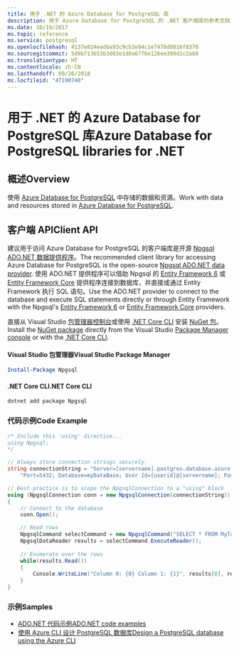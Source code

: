 ```yaml
---
title: 用于 .NET 的 Azure Database for PostgreSQL 库
description: 用于 Azure Database for PostgreSQL 的 .NET 客户端库的参考文档
ms.date: 10/19/2017
ms.topic: reference
ms.service: postgresql
ms.openlocfilehash: 4137e024eadba93c9cb3e94c1e7478d0816f8370
ms.sourcegitcommit: 5d9b713653b3d03e1d0a67f6e126ee399d1c2a60
ms.translationtype: HT
ms.contentlocale: zh-CN
ms.lasthandoff: 09/26/2018
ms.locfileid: "47190740"
---
```

# <a name="azure-database-for-postgresql-libraries-for-net"></a><span data-ttu-id="b1a09-103">用于 .NET 的 Azure Database for PostgreSQL 库</span><span class="sxs-lookup"><span data-stu-id="b1a09-103">Azure Database for PostgreSQL libraries for .NET</span></span>

## <a name="overview"></a><span data-ttu-id="b1a09-104">概述</span><span class="sxs-lookup"><span data-stu-id="b1a09-104">Overview</span></span>

<span data-ttu-id="b1a09-105">使用 [Azure Database for PostgreSQL](https://docs.microsoft.com/azure/postgresql/) 中存储的数据和资源。</span><span class="sxs-lookup"><span data-stu-id="b1a09-105">Work with data and resources stored in [Azure Database for PostgreSQL](https://docs.microsoft.com/azure/postgresql/).</span></span>

## <a name="client-api"></a><span data-ttu-id="b1a09-106">客户端 API</span><span class="sxs-lookup"><span data-stu-id="b1a09-106">Client API</span></span>

<span data-ttu-id="b1a09-107">建议用于访问 Azure Database for PostgreSQL 的客户端库是开源 [Npgsql ADO.NET 数据提供程序](http://www.npgsql.org/)。</span><span class="sxs-lookup"><span data-stu-id="b1a09-107">The recommended client library for accessing Azure Database for PostgreSQL is the open-source [Npgsql ADO.NET data provider](http://www.npgsql.org/).</span></span> <span data-ttu-id="b1a09-108">使用 ADO.NET 提供程序可以借助 Npgsql 的 [Entity Framework 6](http://www.npgsql.org/ef6/index.html) 或 [Entity Framework Core](http://www.npgsql.org/efcore/index.html) 提供程序连接到数据库，并直接或通过 Entity Framework 执行 SQL 语句。</span><span class="sxs-lookup"><span data-stu-id="b1a09-108">Use the ADO.NET provider to connect to the database and execute SQL statements directly or through Entity Framework with the Npgsql's [Entity Framework 6](http://www.npgsql.org/ef6/index.html) or [Entity Framework Core](http://www.npgsql.org/efcore/index.html) providers.</span></span>

<span data-ttu-id="b1a09-109">直接从 Visual Studio [包管理器控制台][PackageManager]或使用 [.NET Core CLI][DotNetCLI] 安装 [NuGet 包](https://www.nuget.org/packages/Npgsql)。</span><span class="sxs-lookup"><span data-stu-id="b1a09-109">Install the [NuGet package](https://www.nuget.org/packages/Npgsql) directly from the Visual Studio [Package Manager console][PackageManager] or with the [.NET Core CLI][DotNetCLI].</span></span>

#### <a name="visual-studio-package-manager"></a><span data-ttu-id="b1a09-110">Visual Studio 包管理器</span><span class="sxs-lookup"><span data-stu-id="b1a09-110">Visual Studio Package Manager</span></span>

```powershell
Install-Package Npgsql
```

#### <a name="net-core-cli"></a><span data-ttu-id="b1a09-111">.NET Core CLI</span><span class="sxs-lookup"><span data-stu-id="b1a09-111">.NET Core CLI</span></span>

```bash
dotnet add package Npgsql
```

### <a name="code-example"></a><span data-ttu-id="b1a09-112">代码示例</span><span class="sxs-lookup"><span data-stu-id="b1a09-112">Code Example</span></span>

```csharp
/* Include this 'using' directive...
using Npgsql;
*/

// Always store connection strings securely. 
string connectionString = "Server=[servername].postgres.database.azure.com; " +
    "Port=5432; Database=myDataBase; User Id=[userid]@[servername]; Password=password;";

// Best practice is to scope the NpgsqlConnection to a "using" block
using (NpgsqlConnection conn = new NpgsqlConnection(connectionString))
{
    // Connect to the database
    conn.Open();

    // Read rows
    NpgsqlCommand selectCommand = new NpgsqlCommand("SELECT * FROM MyTable", conn);
    NpgsqlDataReader results = selectCommand.ExecuteReader();
    
    // Enumerate over the rows
    while(results.Read())
    {
        Console.WriteLine("Column 0: {0} Column 1: {1}", results[0], results[1]);
    }
}
```

### <a name="samples"></a><span data-ttu-id="b1a09-113">示例</span><span class="sxs-lookup"><span data-stu-id="b1a09-113">Samples</span></span>

- [<span data-ttu-id="b1a09-114">ADO.NET 代码示例</span><span class="sxs-lookup"><span data-stu-id="b1a09-114">ADO.NET code examples</span></span>](/dotnet/framework/data/adonet/ado-net-code-examples)
- [<span data-ttu-id="b1a09-115">使用 Azure CLI 设计 PostgreSQL 数据库</span><span class="sxs-lookup"><span data-stu-id="b1a09-115">Design a PostgreSQL database using the Azure CLI</span></span>](https://docs.microsoft.com/azure/postgresql/tutorial-design-database-using-azure-cli)


[PackageManager]: https://docs.microsoft.com/nuget/tools/package-manager-console
[DotNetCLI]: https://docs.microsoft.com/dotnet/core/tools/dotnet-add-package
